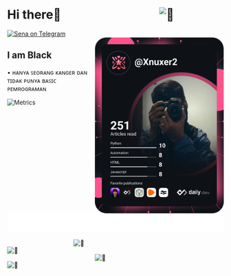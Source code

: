 # Hi there👋 <img align="right" width="150" alt="🦑" src="https://count.getloli.com/get/@:lowlighter?theme=rule34">

<div align="left">
  <a href="https://t.me/bangsatkuasa">
<img src="https://img.shields.io/badge/bangsatkuasa-blue?&logo=telegram" alt="Sena on Telegram" /> </a><br>
<a href="https://api.daily.dev/get?r=Xnuxer2" target="_blank">
    <img
      width="300"
      align="right"
      src="https://github.com/Xnuxer2/Xnuxer2/blob/main/devcard.svg"
    />
  </a>
  </div>
  
## I am Black
  
  • ʜᴀɴʏᴀ ꜱᴇᴏʀᴀɴɢ ᴋᴀɴɢᴇʀ ᴅᴀɴ ᴛɪᴅᴀᴋ ᴘᴜɴʏᴀ ʙᴀꜱɪᴄ ᴘᴇᴍʀᴏɢʀᴀᴍᴀɴ
  
![Metrics](https://metrics.lecoq.io/Xnuxer2?template=classic&base=header%2C%20activity%2C%20community%2C%20repositories%2C%20metadata&base.indepth=false&base.hireable=false&base.skip=false&config.timezone=Asia%2FJakarta)
![Notable contributions](https://raw.githubusercontent.com/omBratteng/omBratteng/github-metrics/notable.svg)

[<img align="right" width="350" alt="🦑" src="https://gist.githubusercontent.com/lowlighter/3c6eaedf50273adfb7a510822672f570/raw/medias.svg?p">](#)
<img align="left" width="300" alt="🦑" src="https://gist.githubusercontent.com/lowlighter/3c6eaedf50273adfb7a510822672f570/raw/sponsors.svg">

[<img align="right" width="300" alt="🦑" src="https://gist.githubusercontent.com/lowlighter/3c6eaedf50273adfb7a510822672f570/raw/achievements.svg">](#)
<img align="left" width="390" alt="🦑" src="https://user-images.githubusercontent.com/22963968/190084456-0e077445-abae-4355-8061-5f0830a48d6e.png">

